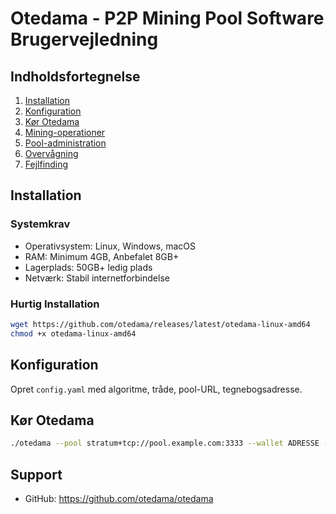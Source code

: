 # Otedama - P2P Mining Pool Software Brugervejledning

## Indholdsfortegnelse
1. [Installation](#installation)
2. [Konfiguration](#konfiguration)
3. [Kør Otedama](#kør-otedama)
4. [Mining-operationer](#mining-operationer)
5. [Pool-administration](#pool-administration)
6. [Overvågning](#overvågning)
7. [Fejlfinding](#fejlfinding)

## Installation

### Systemkrav
- Operativsystem: Linux, Windows, macOS
- RAM: Minimum 4GB, Anbefalet 8GB+
- Lagerplads: 50GB+ ledig plads
- Netværk: Stabil internetforbindelse

### Hurtig Installation
```bash
wget https://github.com/otedama/releases/latest/otedama-linux-amd64
chmod +x otedama-linux-amd64
```

## Konfiguration
Opret `config.yaml` med algoritme, tråde, pool-URL, tegnebogsadresse.

## Kør Otedama
```bash
./otedama --pool stratum+tcp://pool.example.com:3333 --wallet ADRESSE --worker worker1
```

## Support
- GitHub: https://github.com/otedama/otedama
